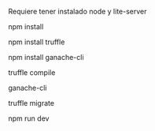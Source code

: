 
Requiere tener instalado node y lite-server

npm install

npm install truffle

npm install ganache-cli

truffle compile

ganache-cli

truffle migrate

npm run dev

